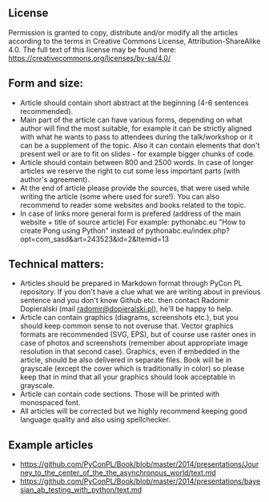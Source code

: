 License
---

Permission is granted to copy, distribute and/or modify all the articles according to the terms in Creative Commons License, Attribution-ShareAlike 4.0. The full text of this license may be found here: https://creativecommons.org/licenses/by-sa/4.0/


Form and size:
---
  * Article should contain short abstract at the beginning (4-6 sentences recommended).
  * Main part of the article can have various forms, depending on what author will find the most suitable,
  for example it can be strictly aligned with what he wants to pass to attendees during the talk/workshop or it can be
  a supplement of the topic. Also it can contain elements that don't present well or are to fit on slides - for example
  bigger chunks of code.
  * Article should contain between 800 and 2500 words. In case of longer articles we reserve the right to cut some
  less important parts (with author's agreement).
  * At the end of article please provide the sources, that were used while writing the article (some where used for sure!).
  You can also recommend to reader some websites and books related to the topic.
  * In case of links more general form is prefered (address of the main website + title of source article)
  For example:
  pythonabc.eu "How to create Pong using Python"
  instead of
  pythonabc.eu/index.php?opt=com_sasd&art=243523&id=2&Itemid=13

Technical matters:
---
  * Articles should be prepared in Markdown format through PyCon PL repository. If you don't have a clue what we are writing about in previous sentence and you don't know Github etc. then contact Radomir Dopieralski (mail radomir@dopieralski.pl), he'll be happy to help.
  * Article can contain graphics (diagrams, screenshots etc.), but you should keep common sense to not overuse that. Vector graphics formats are recommended (SVG, EPS), but of course use raster ones in case of photos and screenshots (remember about appropriate image resolution in that second case). Graphics, even if embedded in the article, should be also delivered in separate files. Book will be in grayscale (except the cover which is traditionally in color) so please keep that in mind that all your graphics should look acceptable in grayscale.
  * Article can contain code sections. Those will be printed with monospaced font.
  * All articles will be corrected but we highly recommend keeping good language quality and also using spellchecker.
  
Example articles
---
  * https://github.com/PyConPL/Book/blob/master/2014/presentations/Journey_to_the_center_of_the_the_asynchronous_world/text.md
  * https://github.com/PyConPL/Book/blob/master/2014/presentations/bayesian_ab_testing_with_python/text.md

